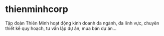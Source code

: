 # thienminhcorp
Tập đoàn Thiên Minh hoạt động kinh doanh đa ngành, đa lĩnh vực, chuyên thiết kế quy hoạch, tư vấn lập dự án, mua bán dự án...
